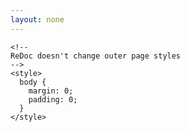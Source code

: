 ```yaml
---
layout: none
---
```

<html>
  <head>
    <title>Nexus Channel Redoc Wrapper</title>
    <!-- needed for adaptive design -->
    <meta charset="utf-8"/>
    <meta name="viewport" content="width=device-width, initial-scale=1">
    <link href="https://fonts.googleapis.com/css?family=Montserrat:300,400,700|Roboto:300,400,700" rel="stylesheet">

    <!--
    ReDoc doesn't change outer page styles
    -->
    <style>
      body {
        margin: 0;
        padding: 0;
      }
    </style>
  </head>
  <body>
    <redoc spec-url="{{ "resource_types/core/202-operatingmode/operatingmode.oas.yaml" | relative_url }}" hide-download-button></redoc>
    <script src="https://cdn.jsdelivr.net/npm/redoc@next/bundles/redoc.standalone.js"> </script>
  </body>
</html>
